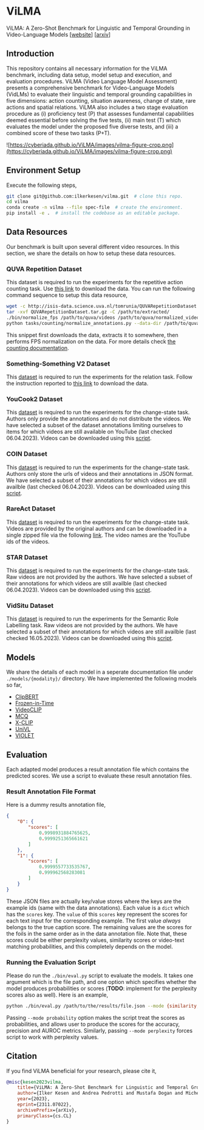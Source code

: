 # ViLMA
ViLMA: A Zero-Shot Benchmark for Linguistic and Temporal Grounding in Video-Language Models \[[website](https://cyberiada.github.io/ViLMA)\] \[[arxiv](https://arxiv.org/abs/2311.07022)\]


## Introduction

This repository contains all necessary information for the ViLMA benchmark, including data setup, model setup and execution, and evaluation procedures. ViLMA (Video Language Model Assessment) presents a comprehensive benchmark for Video-Language Models (VidLMs) to evaluate their linguistic and temporal grounding capabilities in five dimensions: action counting, situation awareness, change of state, rare actions and spatial relations. ViLMA also includes a two stage evaluation procedure as (i) proficiency test (P) that assesses fundamental capabilities deemed essential before solving the five tests, (ii) main test (T) which evaluates the model under the proposed five diverse tests, and (iii) a combined score of these two tasks (P+T). 

![https://cyberiada.github.io/ViLMA/images/vilma-figure-crop.png](https://cyberiada.github.io/ViLMA/images/vilma-figure-crop.png)

## Environment Setup
Execute the following steps,

```bash
git clone git@github.com:ilkerkesen/vilma.git  # clone this repo.
cd vilma
conda create -n vilma --file spec-file  # create the environment.
pip install -e .  # install the codebase as an editable package.
```

## Data Resources

Our benchmark is built upon several different video resources. In this section, we share the details on how to setup these data resources.

### QUVA Repetition Dataset

This dataset is required to run the experiments for the repetitive action counting task. Use [this link](http://isis-data.science.uva.nl/tomrunia/QUVARepetitionDataset.tar.gz) to download the data. You can run the following command sequence to setup this data resource,

```bash
wget -c http://isis-data.science.uva.nl/tomrunia/QUVARepetitionDataset.tar.gz
tar -xvf QUVARepetitionDataset.tar.gz -C /path/to/extracted/
./bin/normalize_fps /path/to/quva/videos /path/to/quva/normalized_videos
python tasks/counting/normalize_annotations.py --data-dir /path/to/quva
```

This snippet first downloads the data, extracts it to somewhere, then performs FPS normalization on the data. For more details check [the counting documentation](/tasks/counting/README.md).

### Something-Something V2 Dataset

This [dataset](https://developer.qualcomm.com/software/ai-datasets/something-something) is required to run the experiments for the relation task. Follow the instruction reported to [this link](https://developer.qualcomm.com/software/ai-datasets/something-something) to download the data.


### YouCook2 Dataset

This [dataset](http://youcook2.eecs.umich.edu/) is required to run the experiments for the change-state task. Authors only provide the annotations and do not distribute the videos. We have selected a subset of the dataset annotations limiting ourselves to items for which videos are still available on YouTube (last checked 06.04.2023). Videos can be downloaded using this [script](bin/youtube_downloader).

### COIN Dataset

This [dataset](https://coin-dataset.github.io/) is required to run the experiments for the change-state task. Authors only store the urls of videos and their annotations in JSON format. We have selected a subset of their annotations for which videos are still availble (last checked 06.04.2023). Videos can be downloaded using this [script](bin/youtube_downloader).


### RareAct Dataset

This [dataset](https://github.com/antoine77340/RareAct) is required to run the
experiments for the change-state task.
Videos are provided by the original authors and can be downloaded in a single zipped file via the following [link](https://www.rocq.inria.fr/cluster-willow/amiech/rareact.zip). The video names are the YouTube ids of the videos.


### STAR Dataset

This [dataset](https://bobbywu.com/STAR/) is required to run the experiments for the change-state task. Raw videos are not provided by the authors. We have selected a subset of their annotations for which videos are still availble (last checked 06.04.2023). Videos can be downloaded using this [script](bin/youtube_downloader).

### VidSitu Dataset

This [dataset](https://vidsitu.org/) is required to run the experiments for the Semantic Role Labelling task. Raw videos are not provided by the authors. We have selected a subset of their annotations for which videos are still availble (last checked 16.05.2023). Videos can be downloaded using this [script](bin/youtube_downloader).

## Models

We share the details of each model in a seperate documentation file under `./models/{modality}/` directory. We have implemented the following models so far,

- [ClipBERT](./models/video/ClipBERT.md)
- [Frozen-in-Time](./models/video/FiT.md)
- [VideoCLIP](./models/video/VideoCLIP.md)
- [MCQ](./models/video/MCQ.md)
- [X-CLIP](./models/video/X-CLIP.md)
- [UniVL](./models/video/UniVL.md)
- [VIOLET](./models/video/VIOLET.md)

## Evaluation

Each adapted model produces a result annotation file which contains the predicted scores. We use a script to evaluate these result annotation files.

### Result Annotation File Format

Here is a dummy results annotation file,

```json
{
    "0": {
        "scores": [
            0.9998931884765625,
            0.9999251365661621
        ]
    },
    "1": {
        "scores": [
            0.9999557733535767,
            0.999962568283081
        ]
    }
}
```

These JSON files are actually key/value stores where the keys are the example ids (same with the data annotations). Each value is a `dict` which has the `scores` key. The `value` of this `scores` key represent the scores for each text input for the corresponding example. The first value *always* belongs to the true caption score. The remaining values are the scores for the foils in the same order as in the data annotation file. Note that, these scores could be either perplexity values, similarity scores or video-text matching probabilities, and this completely depends on the model.

### Running the Evaluation Script

Please do run the `./bin/eval.py` script to evaluate the models. It takes one argument which is the file path, and one option which specifies whether the model produces probabilities or scores (**TODO**: implement for the perplexity scores also as well). Here is an example,

```bash
python ./bin/eval.py /path/to/the/results/file.json --mode {similarity,probability,perplexity}
```

Passing `--mode probability` option makes the script treat the scores as probabilities, and allows user to produce the scores for the accuracy, precision and AUROC metrics. Similarly, passing `--mode perplexity` forces script to work with perplexity values.


## Citation
If you find ViLMA beneficial for your research, please cite it, 

```bibtex
@misc{kesen2023vilma,
    title={ViLMA: A Zero-Shot Benchmark for Linguistic and Temporal Grounding in Video-Language Models},
    author={Ilker Kesen and Andrea Pedrotti and Mustafa Dogan and Michele Cafagna and Emre Can Acikgoz and Letitia Parcalabescu and Iacer Calixto and Anette Frank and Albert Gatt and Aykut Erdem and Erkut Erdem},
    year={2023},
    eprint={2311.07022},
    archivePrefix={arXiv},
    primaryClass={cs.CL}
}
```
